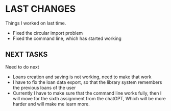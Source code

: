 # LAST CHANGES
Things I worked on last time.

- Fixed the circular import problem
- Fixed the command line, which has started working

## NEXT TASKS
Need to do next

- Loans creation and saving is not working, need to make that work
- I have to fix the loan data export, so that the library system remembers the previous loans of the user
- Currently I have to make sure that the command line works fully, then I will move for the sixth assignment from the chatGPT, Which will be more harder and will make me learn more.